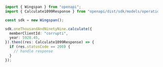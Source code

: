 <!-- Start SDK Example Usage -->


```typescript
import { Wingspan } from "openapi";
import { Calculate1099Response } from "openapi/dist/sdk/models/operations";

const sdk = new Wingspan();

sdk.oneThousandAndNinetyNine.calculate({
  memberClientId: "corrupti",
  year: 5928.45,
}).then((res: Calculate1099Response) => {
  if (res.statusCode == 200) {
    // handle response
  }
});
```
<!-- End SDK Example Usage -->